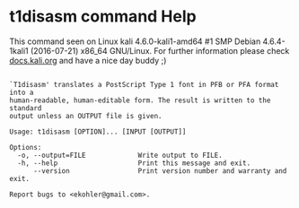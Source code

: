 # t1disasm command Help
 
 This command seen on Linux kali 4.6.0-kali1-amd64 #1 SMP Debian 4.6.4-1kali1 (2016-07-21) x86_64 GNU/Linux. For further information please check [docs.kali.org](docs.kali.org) and have a nice day buddy ;) 

~~~

`T1disasm' translates a PostScript Type 1 font in PFB or PFA format into a
human-readable, human-editable form. The result is written to the standard
output unless an OUTPUT file is given.

Usage: t1disasm [OPTION]... [INPUT [OUTPUT]]

Options:
  -o, --output=FILE             Write output to FILE.
  -h, --help                    Print this message and exit.
      --version                 Print version number and warranty and exit.

Report bugs to <ekohler@gmail.com>.

~~~
